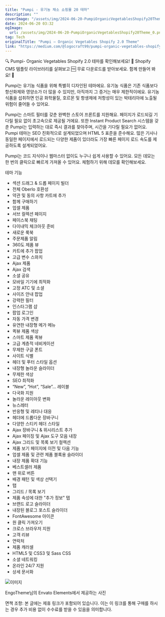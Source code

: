 ```yaml
---
title: "Pumpi - 유기농 채소 쇼핑몰 20 테마"
description: ""
coverImage: "/assets/img/2024-06-20-PumpiOrganicVegetablesShopify20Theme_0.png"
date: 2024-06-20 03:32
ogImage: 
  url: /assets/img/2024-06-20-PumpiOrganicVegetablesShopify20Theme_0.png
tag: Tech
originalTitle: "Pumpi — Organic Vegetables Shopify 2.0 Theme"
link: "https://medium.com/@logocraft99/pumpi-organic-vegetables-shopify-2-0-theme-ac0c947f6b3d"
---
```



🔍 Pumpi- Organic Vegetables Shopify 2.0 테마를 확인해보세요! 📁 Shopify CMS 템플릿 라이브러리를 살펴보고 🆓 무료 다운로드를 받아보세요. 함께 만들어 봐요! 🚀

Pumpi는 유기농 식품을 위해 특별히 디자인된 테마에요. 유기농 식품은 기존 식품보다 항산화제와 영양소가 더 많을 수 있지만, 아직까지 그 증거는 매우 제한적이에요. 유기농 식품을 섭취하면 인공 화학물질, 호르몬 및 항생제에 저항성이 있는 박테리아에 노출될 위험이 줄어들 수 있어요.

Pumpi는 스마트 필터를 갖춘 완벽한 스토어 프론트를 지원해요. 페이지가 로드되길 기다릴 필요 없이 초고속으로 제공될 거에요. 또한 Instant Product Search 시스템을 갖춘 Pumpi는 입력하는 대로 즉시 결과를 찾아주며, 시간을 기다릴 필요가 없어요. Pumpi 테마는 SEO 친화적으로 설계되었으며 HTML 5 표준을 준수해요. 많은 기사나 동일한 페이지에서 로드되는 다양한 제품이 있더라도 가장 빠른 페이지 로드 속도를 제공하도록 설계되었어요.

Pumpi는 코드 지식이나 웹마스터 없이도 누구나 쉽게 사용할 수 있어요. 모든 데모는 한 번의 클릭으로 빠르게 가져올 수 있어요. 체험하기 위해 데모를 확인해보세요.

<div class="content-ad"></div>

테마 기능

- 섹션 드래그 & 드롭 페이지 빌더
- 전체 Oberlo 호환성
- 약관 및 동의 사항 카트에 추가
- 함께 구매하기
- 업셀 제품
- 서브 컬렉션 페이지
- 페이스북 채팅
- 다이내믹 체크아웃 준비
- 새로운 룩북
- 주문제품 알림
- 360도 제품 뷰
- 카트에 추가 팝업
- 고급 변수 스와치
- Ajax 제품
- Ajax 검색
- 소셜 공유
- 모바일 기기에 최적화
- 고정 ATC 및 소셜
- 사이즈 안내 팝업
- 강력한 필터
- 인스타그램 샵
- 팝업 로그인
- 자동 가격 변경
- 유연한 내장형 메가 메뉴
- 퀵뷰 제품 색상
- 스마트 제품 퀵뷰
- 고급 계층적 네비게이션
- 무제한 구글 폰트
- 사이트 식별
- 헤더 및 푸터 스타일 옵션
- 내장형 놀라운 슬라이더
- 무제한 색상
- SEO 최적화
- “New”, “Hot”, “Sale”… 레이블
- 다국화 지원
- 놀라운 레이아웃 변화
- 뉴스레터
- 반응형 및 레티나 대응
- 헤더에 드롭다운 장바구니
- 다양한 스티키 헤더 스타일
- Ajax 장바구니 & 위시리스트 추가
- Ajax 페이징 및 Ajax 도구 모음 내장
- Ajax 그리드 및 목록 보기 컬렉션
- 제품 보기 페이지에 이전 및 다음 기능
- 업셀 제품 및 관련 제품 블록용 슬라이더
- 내장 제품 확대 기능
- 베스트셀러 제품
- 맨 위로 버튼
- 배경 패턴 및 색상 선택기
- 탭
- 그리드 / 목록 보기
- 제품 속성에 대한 "추가 정보" 탭
- 브랜드 로고 슬라이더
- 내장된 블로그 포스트 슬라이더
- FontAwesome 아이콘
- 원 클릭 가져오기
- 크로스 브라우저 지원
- 고객 리뷰
- 연락처
- 제품 캐러셀
- HTML5 및 CSS3 및 Sass CSS
- 소셜 네트워킹
- 온라인 24/7 지원
- 상세 문서화

![이미지](/assets/img/2024-06-20-PumpiOrganicVegetablesShopify20Theme_0.png)

EngoTheme님의 Envato Elements에서 제공하는 사진

<div class="content-ad"></div>

면책 조항: 본 글에는 제휴 링크가 포함되어 있습니다. 이는 이 링크를 통해 구매를 하시는 경우 추가 비용 없이 수수료를 받을 수 있음을 의미합니다.